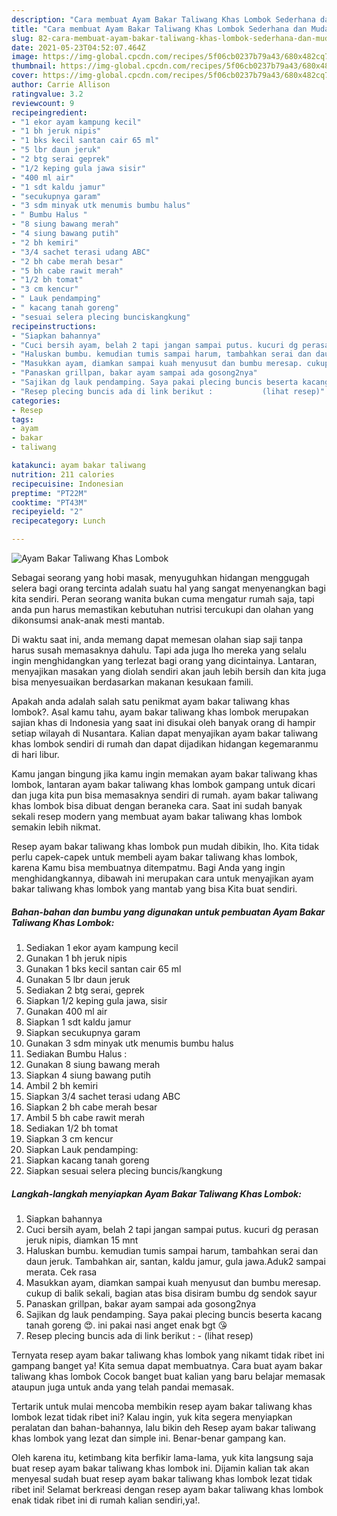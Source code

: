 ```yaml
---
description: "Cara membuat Ayam Bakar Taliwang Khas Lombok Sederhana dan Mudah Dibuat"
title: "Cara membuat Ayam Bakar Taliwang Khas Lombok Sederhana dan Mudah Dibuat"
slug: 82-cara-membuat-ayam-bakar-taliwang-khas-lombok-sederhana-dan-mudah-dibuat
date: 2021-05-23T04:52:07.464Z
image: https://img-global.cpcdn.com/recipes/5f06cb0237b79a43/680x482cq70/ayam-bakar-taliwang-khas-lombok-foto-resep-utama.jpg
thumbnail: https://img-global.cpcdn.com/recipes/5f06cb0237b79a43/680x482cq70/ayam-bakar-taliwang-khas-lombok-foto-resep-utama.jpg
cover: https://img-global.cpcdn.com/recipes/5f06cb0237b79a43/680x482cq70/ayam-bakar-taliwang-khas-lombok-foto-resep-utama.jpg
author: Carrie Allison
ratingvalue: 3.2
reviewcount: 9
recipeingredient:
- "1 ekor ayam kampung kecil"
- "1 bh jeruk nipis"
- "1 bks kecil santan cair 65 ml"
- "5 lbr daun jeruk"
- "2 btg serai geprek"
- "1/2 keping gula jawa sisir"
- "400 ml air"
- "1 sdt kaldu jamur"
- "secukupnya garam"
- "3 sdm minyak utk menumis bumbu halus"
- " Bumbu Halus "
- "8 siung bawang merah"
- "4 siung bawang putih"
- "2 bh kemiri"
- "3/4 sachet terasi udang ABC"
- "2 bh cabe merah besar"
- "5 bh cabe rawit merah"
- "1/2 bh tomat"
- "3 cm kencur"
- " Lauk pendamping"
- " kacang tanah goreng"
- "sesuai selera plecing bunciskangkung"
recipeinstructions:
- "Siapkan bahannya"
- "Cuci bersih ayam, belah 2 tapi jangan sampai putus. kucuri dg perasan jeruk nipis, diamkan 15 mnt"
- "Haluskan bumbu. kemudian tumis sampai harum, tambahkan serai dan daun jeruk. Tambahkan air, santan, kaldu jamur, gula jawa.Aduk2 sampai merata. Cek rasa"
- "Masukkan ayam, diamkan sampai kuah menyusut dan bumbu meresap. cukup di balik sekali, bagian atas bisa disiram bumbu dg sendok sayur"
- "Panaskan grillpan, bakar ayam sampai ada gosong2nya"
- "Sajikan dg lauk pendamping. Saya pakai plecing buncis beserta kacang tanah goreng 😍. ini pakai nasi anget enak bgt 😘"
- "Resep plecing buncis ada di link berikut :           (lihat resep)"
categories:
- Resep
tags:
- ayam
- bakar
- taliwang

katakunci: ayam bakar taliwang 
nutrition: 211 calories
recipecuisine: Indonesian
preptime: "PT22M"
cooktime: "PT43M"
recipeyield: "2"
recipecategory: Lunch

---
```



![Ayam Bakar Taliwang Khas Lombok](https://img-global.cpcdn.com/recipes/5f06cb0237b79a43/680x482cq70/ayam-bakar-taliwang-khas-lombok-foto-resep-utama.jpg)

Sebagai seorang yang hobi masak, menyuguhkan hidangan menggugah selera bagi orang tercinta adalah suatu hal yang sangat menyenangkan bagi kita sendiri. Peran seorang  wanita bukan cuma mengatur rumah saja, tapi anda pun harus memastikan kebutuhan nutrisi tercukupi dan olahan yang dikonsumsi anak-anak mesti mantab.

Di waktu  saat ini, anda memang dapat memesan olahan siap saji tanpa harus susah memasaknya dahulu. Tapi ada juga lho mereka yang selalu ingin menghidangkan yang terlezat bagi orang yang dicintainya. Lantaran, menyajikan masakan yang diolah sendiri akan jauh lebih bersih dan kita juga bisa menyesuaikan berdasarkan makanan kesukaan famili. 



Apakah anda adalah salah satu penikmat ayam bakar taliwang khas lombok?. Asal kamu tahu, ayam bakar taliwang khas lombok merupakan sajian khas di Indonesia yang saat ini disukai oleh banyak orang di hampir setiap wilayah di Nusantara. Kalian dapat menyajikan ayam bakar taliwang khas lombok sendiri di rumah dan dapat dijadikan hidangan kegemaranmu di hari libur.

Kamu jangan bingung jika kamu ingin memakan ayam bakar taliwang khas lombok, lantaran ayam bakar taliwang khas lombok gampang untuk dicari dan juga kita pun bisa memasaknya sendiri di rumah. ayam bakar taliwang khas lombok bisa dibuat dengan beraneka cara. Saat ini sudah banyak sekali resep modern yang membuat ayam bakar taliwang khas lombok semakin lebih nikmat.

Resep ayam bakar taliwang khas lombok pun mudah dibikin, lho. Kita tidak perlu capek-capek untuk membeli ayam bakar taliwang khas lombok, karena Kamu bisa membuatnya ditempatmu. Bagi Anda yang ingin menghidangkannya, dibawah ini merupakan cara untuk menyajikan ayam bakar taliwang khas lombok yang mantab yang bisa Kita buat sendiri.

<!--inarticleads1-->

##### Bahan-bahan dan bumbu yang digunakan untuk pembuatan Ayam Bakar Taliwang Khas Lombok:

1. Sediakan 1 ekor ayam kampung kecil
1. Gunakan 1 bh jeruk nipis
1. Gunakan 1 bks kecil santan cair 65 ml
1. Gunakan 5 lbr daun jeruk
1. Sediakan 2 btg serai, geprek
1. Siapkan 1/2 keping gula jawa, sisir
1. Gunakan 400 ml air
1. Siapkan 1 sdt kaldu jamur
1. Siapkan secukupnya garam
1. Gunakan 3 sdm minyak utk menumis bumbu halus
1. Sediakan  Bumbu Halus :
1. Gunakan 8 siung bawang merah
1. Siapkan 4 siung bawang putih
1. Ambil 2 bh kemiri
1. Siapkan 3/4 sachet terasi udang ABC
1. Siapkan 2 bh cabe merah besar
1. Ambil 5 bh cabe rawit merah
1. Sediakan 1/2 bh tomat
1. Siapkan 3 cm kencur
1. Siapkan  Lauk pendamping:
1. Siapkan  kacang tanah goreng
1. Siapkan sesuai selera plecing buncis/kangkung




<!--inarticleads2-->

##### Langkah-langkah menyiapkan Ayam Bakar Taliwang Khas Lombok:

1. Siapkan bahannya
1. Cuci bersih ayam, belah 2 tapi jangan sampai putus. kucuri dg perasan jeruk nipis, diamkan 15 mnt
1. Haluskan bumbu. kemudian tumis sampai harum, tambahkan serai dan daun jeruk. Tambahkan air, santan, kaldu jamur, gula jawa.Aduk2 sampai merata. Cek rasa
1. Masukkan ayam, diamkan sampai kuah menyusut dan bumbu meresap. cukup di balik sekali, bagian atas bisa disiram bumbu dg sendok sayur
1. Panaskan grillpan, bakar ayam sampai ada gosong2nya
1. Sajikan dg lauk pendamping. Saya pakai plecing buncis beserta kacang tanah goreng 😍. ini pakai nasi anget enak bgt 😘
1. Resep plecing buncis ada di link berikut : -           (lihat resep)




Ternyata resep ayam bakar taliwang khas lombok yang nikamt tidak ribet ini gampang banget ya! Kita semua dapat membuatnya. Cara buat ayam bakar taliwang khas lombok Cocok banget buat kalian yang baru belajar memasak ataupun juga untuk anda yang telah pandai memasak.

Tertarik untuk mulai mencoba membikin resep ayam bakar taliwang khas lombok lezat tidak ribet ini? Kalau ingin, yuk kita segera menyiapkan peralatan dan bahan-bahannya, lalu bikin deh Resep ayam bakar taliwang khas lombok yang lezat dan simple ini. Benar-benar gampang kan. 

Oleh karena itu, ketimbang kita berfikir lama-lama, yuk kita langsung saja buat resep ayam bakar taliwang khas lombok ini. Dijamin kalian tak akan menyesal sudah buat resep ayam bakar taliwang khas lombok lezat tidak ribet ini! Selamat berkreasi dengan resep ayam bakar taliwang khas lombok enak tidak ribet ini di rumah kalian sendiri,ya!.

